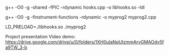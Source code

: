 g++ -O0 -g -shared -fPIC -rdynamic hooks.cpp -o libhooks.so -ldl

g++ -O0 -g -finstrument-functions -rdynamic -o myprog2 myprog2.cpp

LD_PRELOAD=./libhooks.so ./myprog2

Project presentation Video demo: https://drive.google.com/drive/u/0/folders/1XH0uIaNqUIzmmArvGMAOdy5fa9TW_3-b



